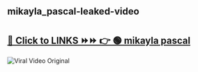 
 ## mikayla_pascal-leaked-video 

# <h2><a href="https://clipsfans.com/mikayla_pascal&ref=git">🔗 Click to LINKS ⏩⏩ 👉 🟢 mikayla pascal </a></h2>

<a href="https://clipsfans.com/mikayla_pascal&ref=git" rel="nofollow" data-target="animated-image.originalLink"><img src="https://i.ibb.co.com/xMMVF88/686577567.gif" alt="Viral Video Original" style="max-width: 100%; display: inline-block;" data-target="animated-image.originalImage"></a>
